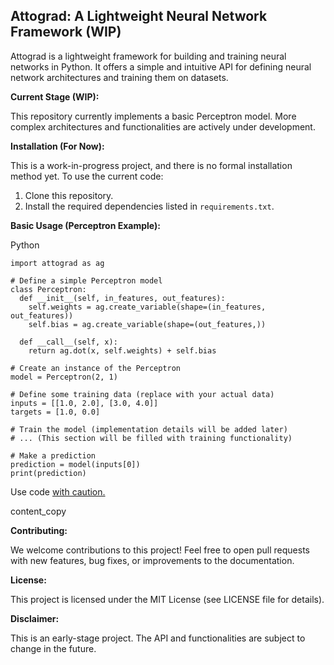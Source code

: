 Attograd: A Lightweight Neural Network Framework (WIP)
------------------------------------------------------

Attograd is a lightweight framework for building and training neural networks in Python. It offers a simple and intuitive API for defining neural network architectures and training them on datasets.

**Current Stage (WIP):**

This repository currently implements a basic Perceptron model. More complex architectures and functionalities are actively under development.

**Installation (For Now):**

This is a work-in-progress project, and there is no formal installation method yet. To use the current code:

1.  Clone this repository.
2.  Install the required dependencies listed in `requirements.txt`.

**Basic Usage (Perceptron Example):**

Python

```
import attograd as ag

# Define a simple Perceptron model
class Perceptron:
  def __init__(self, in_features, out_features):
    self.weights = ag.create_variable(shape=(in_features, out_features))
    self.bias = ag.create_variable(shape=(out_features,))

  def __call__(self, x):
    return ag.dot(x, self.weights) + self.bias

# Create an instance of the Perceptron
model = Perceptron(2, 1)

# Define some training data (replace with your actual data)
inputs = [[1.0, 2.0], [3.0, 4.0]]
targets = [1.0, 0.0]

# Train the model (implementation details will be added later)
# ... (This section will be filled with training functionality)

# Make a prediction
prediction = model(inputs[0])
print(prediction)

```

Use code [with caution.](/faq#coding)

content_copy

**Contributing:**

We welcome contributions to this project! Feel free to open pull requests with new features, bug fixes, or improvements to the documentation.

**License:**

This project is licensed under the MIT License (see LICENSE file for details).

**Disclaimer:**

This is an early-stage project. The API and functionalities are subject to change in the future.
